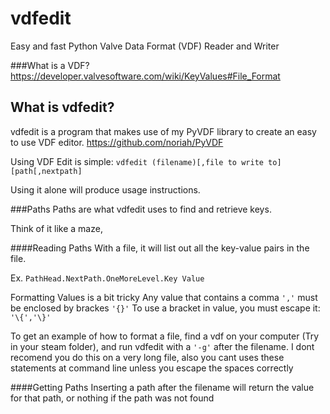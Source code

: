 vdfedit
==

Easy and fast Python Valve Data Format (VDF) Reader and Writer

###What is a VDF?
https://developer.valvesoftware.com/wiki/KeyValues#File_Format

What is vdfedit?
--
vdfedit is a program that makes use of my PyVDF library to create an easy to use VDF editor.
https://github.com/noriah/PyVDF

Using VDF Edit is simple:
`vdfedit (filename)[,file to write to] [path[,nextpath]`

Using it alone will produce usage instructions.

###Paths
Paths are what vdfedit uses to find and retrieve keys.

Think of it like a maze,


####Reading Paths
With a file, it will list out all the key-value pairs in the file.

Ex. `PathHead.NextPath.OneMoreLevel.Key Value`

Formatting Values is a bit tricky
Any value that contains a comma `','` must be enclosed by brackes `'{}'`
To use a bracket in value, you must escape it: `'\{','\}'`

To get an example of how to format a file, find a vdf on your computer (Try in your steam folder), and run vdfedit with a `'-g'` after the filename. I dont recomend you do this on a very long file, also you cant uses these statements at command line unless you escape the spaces correctly

####Getting Paths
Inserting a path after the filename will return the value for that path, or nothing if the path was not found

